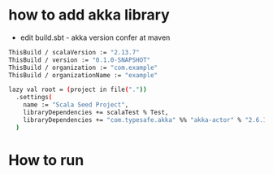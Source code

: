 # how to add akka library
* edit build.sbt - akka version confer at maven
```sh
ThisBuild / scalaVersion := "2.13.7"
ThisBuild / version := "0.1.0-SNAPSHOT"
ThisBuild / organization := "com.example"
ThisBuild / organizationName := "example"

lazy val root = (project in file("."))
  .settings(
    name := "Scala Seed Project",
    libraryDependencies += scalaTest % Test,
    libraryDependencies += "com.typesafe.akka" %% "akka-actor" % "2.6.16"
  )
```

# How to run

